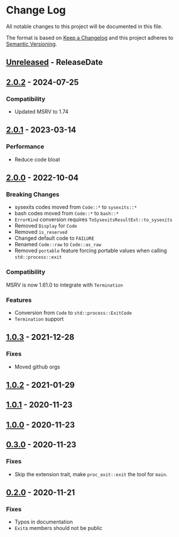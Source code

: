 # Change Log
All notable changes to this project will be documented in this file.

The format is based on [Keep a Changelog](https://keepachangelog.com/)
and this project adheres to [Semantic Versioning](https://semver.org/).

<!-- next-header -->
## [Unreleased] - ReleaseDate

## [2.0.2] - 2024-07-25

### Compatibility

- Updated MSRV to 1.74

## [2.0.1] - 2023-03-14

### Performance

- Reduce code bloat

## [2.0.0] - 2022-10-04

### Breaking Changes

- sysexits codes moved from `Code::*` to `sysexits::*`
- bash codes moved from `Code::*` to `bash::*`
- `ErrorKind` conversion requires `ToSysexitsResultExt::to_sysexits`
- Removed `Display` for `Code`
- Removed `is_reserved`
- Changed default code to `FAILURE`
- Renamed `Code::raw` to `Code::as_raw`
- Removed `portable` feature forcing portable values when calling `std::process::exit`

### Compatibility

MSRV is now 1.61.0 to integrate with `Termination`

### Features

- Conversion from `Code` to `std::process::ExitCode`
- `Termination` support

## [1.0.3] - 2021-12-28

### Fixes

- Moved github orgs

## [1.0.2] - 2021-01-29

## [1.0.1] - 2020-11-23

## [1.0.0] - 2020-11-23

## [0.3.0] - 2020-11-23

### Fixes

- Skip the extension trait, make `proc_exit::exit` the tool for `main`.

## [0.2.0] - 2020-11-21

### Fixes

- Typos in documentation
- `Exit`s members should not be public

<!-- next-url -->
[Unreleased]: https://github.com/rust-cli/proc-exit/compare/v2.0.2...HEAD
[2.0.2]: https://github.com/rust-cli/proc-exit/compare/v2.0.1...v2.0.2
[2.0.1]: https://github.com/rust-cli/proc-exit/compare/v2.0.0...v2.0.1
[2.0.0]: https://github.com/rust-cli/proc-exit/compare/v1.0.3...v2.0.0
[1.0.3]: https://github.com/rust-cli/proc-exit/compare/v1.0.2...v1.0.3
[1.0.2]: https://github.com/rust-cli/proc-exit/compare/v1.0.1...v1.0.2
[1.0.1]: https://github.com/rust-cli/proc-exit/compare/v1.0.0...v1.0.1
[1.0.0]: https://github.com/rust-cli/proc-exit/compare/v0.3.0...v1.0.0
[0.3.0]: https://github.com/rust-cli/proc-exit/compare/v0.2.0...v0.3.0
[0.2.0]: https://github.com/rust-cli/proc-exit/compare/v0.1.0...v0.2.0
